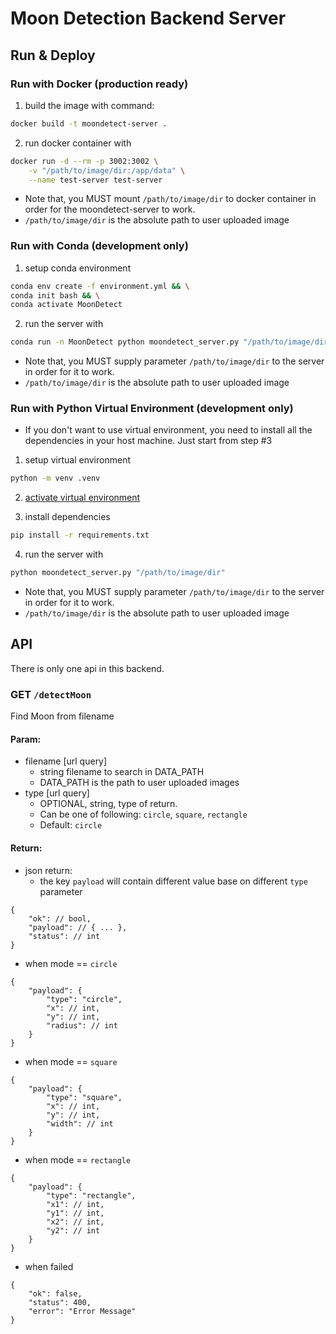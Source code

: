# Moon Detection Backend Server

## Run & Deploy

### Run with Docker (production ready)

1. build the image with command:

```sh
docker build -t moondetect-server .
```

2. run docker container with

```sh
docker run -d --rm -p 3002:3002 \
    -v "/path/to/image/dir:/app/data" \
    --name test-server test-server
```

* Note that, you MUST mount `/path/to/image/dir` to docker container in order for the moondetect-server to work.
* `/path/to/image/dir` is the absolute path to user uploaded image


### Run with Conda (development only)

1. setup conda environment

```sh
conda env create -f environment.yml && \
conda init bash && \
conda activate MoonDetect
```

2. run the server with

```sh
conda run -n MoonDetect python moondetect_server.py "/path/to/image/dir"
```

* Note that, you MUST supply parameter `/path/to/image/dir` to the server in order for it to work.
* `/path/to/image/dir` is the absolute path to user uploaded image


### Run with Python Virtual Environment (development only)

* If you don't want to use virtual environment, you need to install all the dependencies in your host machine. Just start from step #3

1. setup virtual environment

```sh
python -m venv .venv
```

2. [activate virtual environment](https://docs.python.org/3/tutorial/venv.html#creating-virtual-environments)

3. install dependencies

```sh
pip install -r requirements.txt
```

4. run the server with

```sh
python moondetect_server.py "/path/to/image/dir"
```

* Note that, you MUST supply parameter `/path/to/image/dir` to the server in order for it to work.
* `/path/to/image/dir` is the absolute path to user uploaded image


## API

There is only one api in this backend.

### **GET `/detectMoon`**

Find Moon from filename

#### Param:
  * filename [url query]
      * string filename to search in DATA_PATH
      * DATA_PATH is the path to user uploaded images
  * type     [url query]
      * OPTIONAL, string, type of return.
      * Can be one of following: `circle`, `square`, `rectangle`
      * Default: `circle`

#### Return:

* json return:
  * the key `payload` will contain different value base on different `type` parameter

```jsonc
{
    "ok": // bool,
    "payload": // { ... },
    "status": // int
}
```

* when mode == `circle`

```jsonc
{
    "payload": {
        "type": "circle",
        "x": // int,
        "y": // int,
        "radius": // int
    }
}
```

* when mode == `square`

```jsonc
{
    "payload": {
        "type": "square",
        "x": // int,
        "y": // int,
        "width": // int
    }
}
```

* when mode == `rectangle`

```jsonc
{
    "payload": {
        "type": "rectangle",
        "x1": // int,
        "y1": // int,
        "x2": // int,
        "y2": // int
    }
}
```

* when failed

```jsonc
{
    "ok": false,
    "status": 400,
    "error": "Error Message"
}
```
